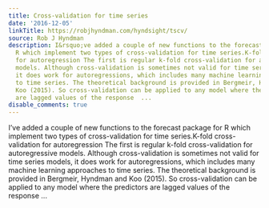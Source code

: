 ```yaml
---
title: Cross-validation for time series
date: '2016-12-05'
linkTitle: https://robjhyndman.com/hyndsight/tscv/
source: Rob J Hyndman
description: I&rsquo;ve added a couple of new functions to the forecast package for
  R which implement two types of cross-validation for time series.K-fold cross-validation
  for autoregression The first is regular k-fold cross-validation for autoregressive
  models. Although cross-validation is sometimes not valid for time series models,
  it does work for autoregressions, which includes many machine learning approaches
  to time series. The theoretical background is provided in Bergmeir, Hyndman and
  Koo (2015). So cross-validation can be applied to any model where the predictors
  are lagged values of the response  ...
disable_comments: true
---
```

I&rsquo;ve added a couple of new functions to the forecast package for R which implement two types of cross-validation for time series.K-fold cross-validation for autoregression The first is regular k-fold cross-validation for autoregressive models. Although cross-validation is sometimes not valid for time series models, it does work for autoregressions, which includes many machine learning approaches to time series. The theoretical background is provided in Bergmeir, Hyndman and Koo (2015). So cross-validation can be applied to any model where the predictors are lagged values of the response  ...
